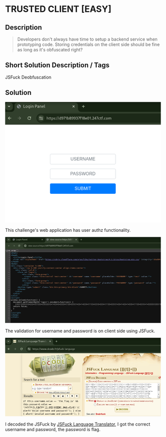 # TRUSTED CLIENT [EASY]

## Description

> Developers don't always have time to setup a backend service when prototyping code. Storing credentials on the client side should be fine as long as it's obfuscated right?

## Short Solution Description / Tags

JSFuck Deobfuscation

## Solution

![login_form.png](img/login_form.png)

This challenge's web application has user authz functionality.

![source.png](img/source.png)

The validation for username and password is on client side using JSFuck.

![decode_jsfuck.png](img/decode_jsfuck.png)

I decoded the JSFuck by [JSFuck Language Translator](https://www.dcode.fr/jsfuck-language), I got the correct username and password, the password is flag.
